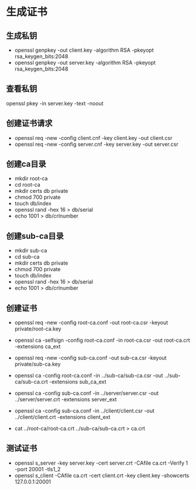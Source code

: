 # 生成证书

## 生成私钥

- openssl genpkey -out client.key -algorithm RSA -pkeyopt rsa_keygen_bits:2048
- openssl genpkey -out server.key -algorithm RSA -pkeyopt rsa_keygen_bits:2048

## 查看私钥

openssl pkey -in server.key -text -noout

## 创建证书请求

- openssl req -new -config client.cnf -key client.key -out client.csr
- openssl req -new -config server.cnf -key server.key -out server.csr

## 创建ca目录

- mkdir root-ca
- cd root-ca
- mkdir certs db private
- chmod 700 private
- touch db/index
- openssl rand -hex 16  > db/serial
- echo 1001 > db/crlnumber

## 创建sub-ca目录

- mkdir sub-ca
- cd sub-ca
- mkdir certs db private
- chmod 700 private
- touch db/index
- openssl rand -hex 16  > db/serial
- echo 1001 > db/crlnumber

## 创建证书

- openssl req -new -config root-ca.conf -out root-ca.csr -keyout private/root-ca.key
- openssl ca -selfsign -config root-ca.conf -in root-ca.csr -out root-ca.crt -extensions ca_ext
- openssl req -new -config sub-ca.conf -out sub-ca.csr -keyout private/sub-ca.key
- openssl ca -config root-ca.conf -in ../sub-ca/sub-ca.csr -out ../sub-ca/sub-ca.crt -extensions sub_ca_ext

- openssl ca -config sub-ca.conf -in ../server/server.csr -out ../server/server.crt -extensions server_ext
- openssl ca -config sub-ca.conf -in ../client/client.csr -out ../client/client.crt -extensions client_ext
- cat ../root-ca/root-ca.crt ../sub-ca/sub-ca.crt > ca.crt

## 测试证书

- openssl s_server -key server.key -cert server.crt -CAfile ca.crt -Verify 1 -port 20001 -tls1_2
- openssl s_client -CAfile ca.crt -cert client.crt -key client.key -showcerts 127.0.0.1:20001

